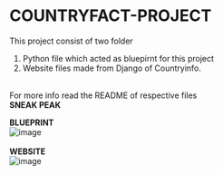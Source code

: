 # COUNTRYFACT-PROJECT
This project consist of two folder

<ol>
  <li>
  Python file which acted as bluepirnt for this project
    </li>
  <li>
Website files made from Django of Countryinfo.
  </li>
</ol>
<br>
For more info read the README of respective files
<br>
<b>SNEAK PEAK</b>

<b>BLUEPRINT</b>
<br>
![image](https://github.com/Abhishek182005/COUNTRYFACT/assets/164459641/013452df-2a66-442d-bc95-8eca1c53e112)
<br>
<br>
<b>WEBSITE</b>
<br>
![image](https://github.com/Abhishek182005/COUNTRYFACT/assets/164459641/082120de-529a-4114-806c-bbb6db7f27a0)
